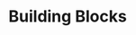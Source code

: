 <!--
title: Building Blocks
menuText: Building Blocks
description: Ampt provides an easy-to-use SDK for building applications quickly and easily.
menuOrder: 2
parent: Building Blocks
-->

# Building Blocks
